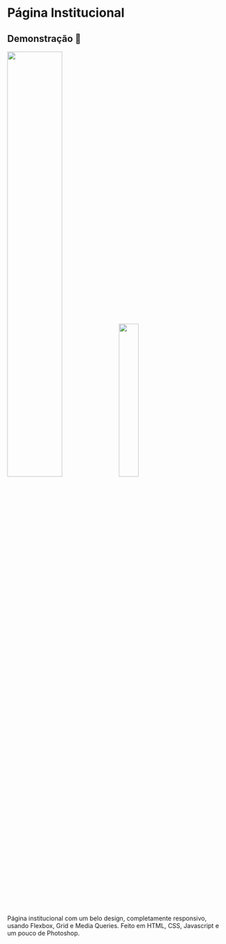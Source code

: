 # Página Institucional

## Demonstração 📸

<div display="block">
  <img src="https://user-images.githubusercontent.com/90733795/135014969-8f1d4628-88f5-4e23-961f-829148d43537.gif"  width="50%"></img>
  <img src="https://user-images.githubusercontent.com/90733795/135020883-af173811-8828-45d4-85e7-f7fdc665b92b.gif" " width="30%"></img>
</div>

##

Página institucional com um belo design, completamente responsivo, usando Flexbox, Grid e Media Queries. Feito em HTML, CSS, Javascript e um pouco de Photoshop.
